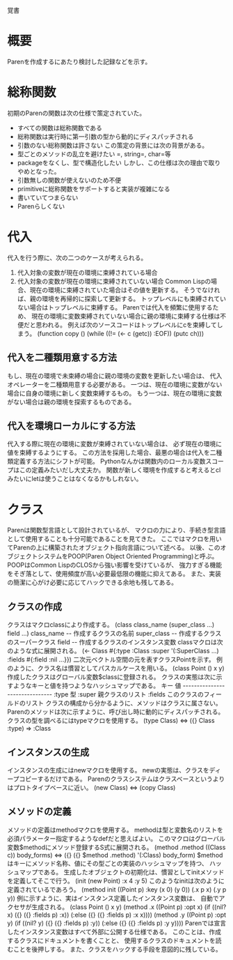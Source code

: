 覚書

# 概要
Parenを作成するにあたり検討した記録などを示す。

# 総称関数
初期のParenの関数は次の仕様で策定されていた。
- すべての関数は総称関数である
- 総称関数は実行時に第一引数の型から動的にディスパッチされる
- 引数のない総称関数は許さない
この策定の背景には次の背景がある。
- 型ごとのメソッドの乱立を避けたい
  =, string=, char=等
- packageをなくし、型で構造化したい
しかし、この仕様は次の理由で取りやめとなった。
- 引数無しの関数が使えないのため不便
- primitiveに総称関数をサポートすると実装が複雑になる
- 書いていてつまらない
- Parenらしくない

# 代入
代入を行う際に、次の二つのケースが考えられる。
1. 代入対象の変数が現在の環境に束縛されている場合
2. 代入対象の変数が現在の環境に束縛されていない場合
Common Lispの場合、現在の環境に束縛されていた場合はその値を更新する。
そうでなければ、親の環境を再帰的に探索して更新する。
トップレベルにも束縛されていない場合はトップレベルに束縛する。
Parenでは代入を頻繁に使用するため、
現在の環境に変数束縛されていない場合に親の環境に束縛する仕様は不便だと思われる。
例えば次のソースコードはトップレベルにcを束縛してしまう。
    (function copy ()
      (while ((!= (<- c (getc)) :EOF))
        (putc ch)))
## 代入を二種類用意する方法
もし、現在の環境で未束縛の場合に親の環境の変数を更新したい場合は、
代入オペレーターを二種類用意する必要がある。
一つは、現在の環境に変数がない場合に自身の環境に新しく変数束縛するもの。
もう一つは、現在の環境に変数がない場合は親の環境を探索するものである。
## 代入を環境ローカルにする方法
代入する際に現在の環境に変数が束縛されていない場合は、
必ず現在の環境に値を束縛するようにする。
この方法を採用した場合、最悪の場合は代入を二種類定義する方法にシフトが可能。
Pythonなんかは関数内のローカル変数スコープはこの定義みたいだし大丈夫か。
関数が新しく環境を作成すると考えるとclみたいにletは使うことはなくなるかもしれない。

# クラス
Parenは関数型言語として設計されているが、
マクロの力により、手続き型言語として使用することも十分可能であることを見てきた。
ここではマクロを用いてParenの上に構築されたオブジェクト指向言語について述べる。
以後、このオブジェクトシステムをPOOP(Paren Object Oriented Programming)と呼ぶ。
POOPはCommon LispのCLOSから強い影響を受けているが、
強力すぎる機能をそぎ落として、使用頻度が高い必要最低限の機能に抑えてある。
また、実装の簡潔に心がけ必要に応じてハックできる余地も残してある。
## クラスの作成
クラスはマクロclassにより作成する。
    (class class_name (super_class ...)
        field ...)
    class_name -- 作成するクラスの名前
    super_class -- 作成するクラスのスーパークラス
    field -- 作成するクラスのインスタンス変数
classマクロは次のような式に展開される。
    (<- Class #{:type :Class
                :super '(:SuperClass ...)
                :fields #{:field :nil ...}})
二次元ベクトル空間の元を表すクラスPointを示す。
例のように、クラス名は慣習としてパスカルケースを用いる。
    (class Point () x y)
作成したクラスはグローバル変数$classに登録される。
クラスの実態は次に示すようなキーと値を持つようなハッシュマップである。
    キー    値
    -------------------------------
    :type   型
    :super  親クラスのリスト
    :fields このクラスのフィールドのリスト
クラスの構成から分かるように、メソッドはクラスに属さない。
Parenのメソッドは次に示すように、呼び出し時に動的にディスパッチされる。
クラスの型を調べるにはtypeマクロを使用する。
    (type Class) <=> ({} Class :type)
    => :Class
## インスタンスの生成
インスタンスの生成にはnewマクロを使用する。
newの実態は、クラスをディープコピーするだけである。
Parenのクラスシステムはクラスベースというよりはプロトタイプベースに近い。
    (new Class) <=> (copy Class)
## メソッドの定義
メソッドの定義はmethodマクロを使用する。
methodは型と変数名のリストを必須パラメーター指定するようなdefだと思えばよい。
このマクロはグローバル変数$methodにメソッド登録するS式に展開される。
    (method .method ((Class c))
       body_forms)
    <=> ({} ({} $method .method) '(:Class) body_form)
$methodはキーにメソッド名称、値にその型ごとの実装のハッシュマップを持つ、
ハッシュマップである。
生成したオブジェクトの初期化は、慣習としてinitメソッドを定義してそこで行う。
    (init (new Point) :x 4 :y 5)
このようなinitは次のように定義されているであろう。
    (method init ((Point p) :key (x 0) (y 0))
        (.x p x)
        (.y p y))
例に示すように、実はインスタンス定義したインスタンス変数は、
自動でアクセサが生成される。
    (class Point () x y)
    (method .x ((Point p) :opt x)
      (if ((nil? x) ({} ({} :fields p) :x))
          (:else ({} ({} :fields p) :x x))))
    (method .y ((Point p) :opt y)
      (if ((nil? y) ({} ({} :fields p) :y))
          (:else ({} ({} :fields p) :y y))))
Parenでは宣言したインスタンス変数はすべて外部に公開する仕様である。
このことは、作成するクラスにドキュメントを書くことと、
使用するクラスのドキュメントを読むことを後押しする。
また、クラスをハックする手段を意図的に残している。
